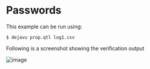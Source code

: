 # Passwords

This example can be run using:
```
$ dejavu prop.qtl log1.csv
```

Following is a screenshot showing the verification output

![image](https://user-images.githubusercontent.com/56625259/232654731-9bbf5aa5-d2bd-4499-96f0-90f69c1bf753.png)
